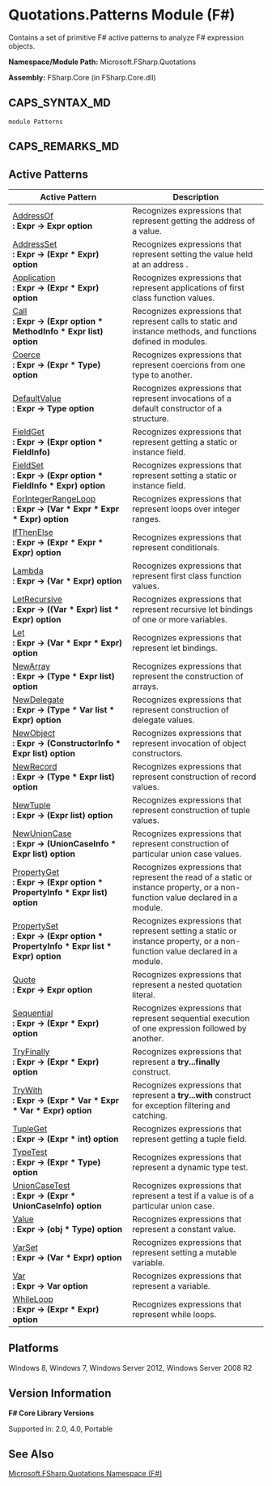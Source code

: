 # Quotations.Patterns Module (F#)

Contains a set of primitive F# active patterns to analyze F# expression objects.

**Namespace/Module Path:** Microsoft.FSharp.Quotations

**Assembly:** FSharp.Core (in FSharp.Core.dll)


## CAPS_SYNTAX_MD

```
module Patterns
```

## CAPS_REMARKS_MD

## Active Patterns


|Active Pattern|Description|
|--------------|-----------|
|[AddressOf](http://msdn.microsoft.com/en-us/library/dc14214e-96a1-43b7-ae8c-44d2b78dad4d)<br />**: Expr -&gt; Expr option**|Recognizes expressions that represent getting the address of a value.|
|[AddressSet](http://msdn.microsoft.com/en-us/library/08abb9b7-ca3c-4170-886a-ee393e6aa5f7)<br />**: Expr -&gt; (Expr &#42; Expr) option**|Recognizes expressions that represent setting the value held at an address .|
|[Application](http://msdn.microsoft.com/en-us/library/57856b28-771f-4ceb-9f00-16ea7f48af46)<br />**: Expr -&gt; (Expr &#42; Expr) option**|Recognizes expressions that represent applications of first class function values.|
|[Call](http://msdn.microsoft.com/en-us/library/30fe9a55-5a76-452d-9334-3324a6837ae7)<br />**: Expr -&gt; (Expr option &#42; MethodInfo &#42; Expr list) option**|Recognizes expressions that represent calls to static and instance methods, and functions defined in modules.|
|[Coerce](http://msdn.microsoft.com/en-us/library/bd5f79c4-5245-4e84-b1a7-b221928d47ae)<br />**: Expr -&gt; (Expr &#42; Type) option**|Recognizes expressions that represent coercions from one type to another.|
|[DefaultValue](http://msdn.microsoft.com/en-us/library/b71bf5a2-dcd6-4612-9b2d-d7f8a52d35fa)<br />**: Expr -&gt; Type option**|Recognizes expressions that represent invocations of a default constructor of a structure.|
|[FieldGet](http://msdn.microsoft.com/en-us/library/99d0c3d6-da53-4ebd-a288-c7be83c00daf)<br />**: Expr -&gt; (Expr option &#42; FieldInfo)**|Recognizes expressions that represent getting a static or instance field.|
|[FieldSet](http://msdn.microsoft.com/en-us/library/44ebb5e4-e79d-4ae1-9e17-704b3f33bd32)<br />**: Expr -&gt; (Expr option &#42; FieldInfo &#42; Expr) option**|Recognizes expressions that represent setting a static or instance field.|
|[ForIntegerRangeLoop](http://msdn.microsoft.com/en-us/library/bf775c49-6b5b-4a45-97bf-9caa678e743f)<br />**: Expr -&gt; (Var &#42; Expr &#42; Expr &#42; Expr) option**|Recognizes expressions that represent loops over integer ranges.|
|[IfThenElse](http://msdn.microsoft.com/en-us/library/90f83178-ad5e-4a9f-b657-50e955e2738b)<br />**: Expr -&gt; (Expr &#42; Expr &#42; Expr) option**|Recognizes expressions that represent conditionals.|
|[Lambda](http://msdn.microsoft.com/en-us/library/5f584ead-897b-4108-8c0d-7ba6a53a9e38)<br />**: Expr -&gt; (Var &#42; Expr) option**|Recognizes expressions that represent first class function values.|
|[LetRecursive](http://msdn.microsoft.com/en-us/library/4c127a46-ac21-4908-8e21-eed5f8d1659c)<br />**: Expr -&gt; ((Var &#42; Expr) list &#42; Expr) option**|Recognizes expressions that represent recursive let bindings of one or more variables.|
|[Let](http://msdn.microsoft.com/en-us/library/6bed1453-5243-45c5-a88f-5534444c6655)<br />**: Expr -&gt; (Var &#42; Expr &#42; Expr) option**|Recognizes expressions that represent let bindings.|
|[NewArray](http://msdn.microsoft.com/en-us/library/5427df99-ab59-4210-9333-79ae3cd24105)<br />**: Expr -&gt; (Type &#42; Expr list) option**|Recognizes expressions that represent the construction of arrays.|
|[NewDelegate](http://msdn.microsoft.com/en-us/library/42e69e2f-6a0d-4d0a-832b-a3374f10ea8f)<br />**: Expr -&gt; (Type &#42; Var list &#42; Expr) option**|Recognizes expressions that represent construction of delegate values.|
|[NewObject](http://msdn.microsoft.com/en-us/library/fc7b4283-5292-4fd1-b881-ad0178049979)<br />**: Expr -&gt; (ConstructorInfo &#42; Expr list) option**|Recognizes expressions that represent invocation of object constructors.|
|[NewRecord](http://msdn.microsoft.com/en-us/library/3be68638-6f84-409a-baf7-0697f9aa9084)<br />**: Expr -&gt; (Type &#42; Expr list) option**|Recognizes expressions that represent construction of record values.|
|[NewTuple](http://msdn.microsoft.com/en-us/library/2808be50-9b00-47e8-bbde-caf7180b6bbb)<br />**: Expr -&gt; (Expr list) option**|Recognizes expressions that represent construction of tuple values.|
|[NewUnionCase](http://msdn.microsoft.com/en-us/library/d361ce71-14fe-4c66-b99b-04ef429727e1)<br />**: Expr -&gt; (UnionCaseInfo &#42; Expr list) option**|Recognizes expressions that represent construction of particular union case values.|
|[PropertyGet](http://msdn.microsoft.com/en-us/library/ee094de8-82ad-48fb-9576-f9ad7d43fd36)<br />**: Expr -&gt; (Expr option &#42; PropertyInfo &#42; Expr list) option**|Recognizes expressions that represent the read of a static or instance property, or a non-function value declared in a module.|
|[PropertySet](http://msdn.microsoft.com/en-us/library/9a674e05-e14f-42dd-a645-91f5221fd872)<br />**: Expr -&gt; (Expr option &#42; PropertyInfo &#42; Expr list &#42; Expr) option**|Recognizes expressions that represent setting a static or instance property, or a non-function value declared in a module.|
|[Quote](http://msdn.microsoft.com/en-us/library/d164c678-ab7d-4836-bdb7-511af5647109)<br />**: Expr -&gt; Expr option**|Recognizes expressions that represent a nested quotation literal.|
|[Sequential](http://msdn.microsoft.com/en-us/library/9c6b25a1-4b8d-4de2-8365-8d26e0ee9611)<br />**: Expr -&gt; (Expr &#42; Expr) option**|Recognizes expressions that represent sequential execution of one expression followed by another.|
|[TryFinally](http://msdn.microsoft.com/en-us/library/30d985b7-3989-4baf-89e5-2b88dcafe648)<br />**: Expr -&gt; (Expr &#42; Expr) option**|Recognizes expressions that represent a **try...finally** construct.|
|[TryWith](http://msdn.microsoft.com/en-us/library/71c6a72e-d817-4e9e-9fe3-9cbe91ba2f6d)<br />**: Expr -&gt; (Expr &#42; Var &#42; Expr &#42; Var &#42; Expr) option**|Recognizes expressions that represent a **try...with** construct for exception filtering and catching.|
|[TupleGet](http://msdn.microsoft.com/en-us/library/3a11f5bb-fa3f-40af-8a75-e886b82a7f62)<br />**: Expr -&gt; (Expr &#42; int) option**|Recognizes expressions that represent getting a tuple field.|
|[TypeTest](http://msdn.microsoft.com/en-us/library/433ea8af-312f-48eb-a655-bee31758ede6)<br />**: Expr -&gt; (Expr &#42; Type) option**|Recognizes expressions that represent a dynamic type test.|
|[UnionCaseTest](http://msdn.microsoft.com/en-us/library/fb65b0a3-68d0-4223-be01-fe68ff2a8d57)<br />**: Expr -&gt; (Expr &#42; UnionCaseInfo) option**|Recognizes expressions that represent a test if a value is of a particular union case.|
|[Value](http://msdn.microsoft.com/en-us/library/c8c35d6d-0068-4faa-b7de-cd571991adee)<br />**: Expr -&gt; (obj &#42; Type) option**|Recognizes expressions that represent a constant value.|
|[VarSet](http://msdn.microsoft.com/en-us/library/4fb87a56-d508-4a0a-a2b4-43a84d127d7a)<br />**: Expr -&gt; (Var &#42; Expr) option**|Recognizes expressions that represent setting a mutable variable.|
|[Var](http://msdn.microsoft.com/en-us/library/fd28da2c-0ba3-4db2-85bc-73f7c23114e2)<br />**: Expr -&gt; Var option**|Recognizes expressions that represent a variable.|
|[WhileLoop](http://msdn.microsoft.com/en-us/library/0df8dd3c-faab-4873-ab5c-eb5b0159f8b9)<br />**: Expr -&gt; (Expr &#42; Expr) option**|Recognizes expressions that represent while loops.|

## Platforms
Windows 8, Windows 7, Windows Server 2012, Windows Server 2008 R2


## Version Information
**F# Core Library Versions**

Supported in: 2.0, 4.0, Portable




## See Also
[Microsoft.FSharp.Quotations Namespace &#40;F&#35;&#41;](Microsoft.FSharp.Quotations+Namespace+%28F%23%29.md)

